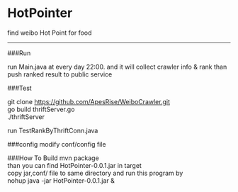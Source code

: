 HotPointer
==========

find weibo Hot Point for food

---

###Run

run Main.java at every day 22:00. and it will collect crawler info & rank than push ranked result to public service

###Test

git clone https://github.com/ApesRise/WeiboCrawler.git  
go build thriftServer.go  
./thriftServer  
  
run TestRankByThriftConn.java  

###config
modify conf/config file

###How To Build
mvn package  
than you can find HotPointer-0.0.1.jar in target  
copy jar,conf/ file to same directory and run this program by   
nohup java -jar HotPointer-0.0.1.jar &
